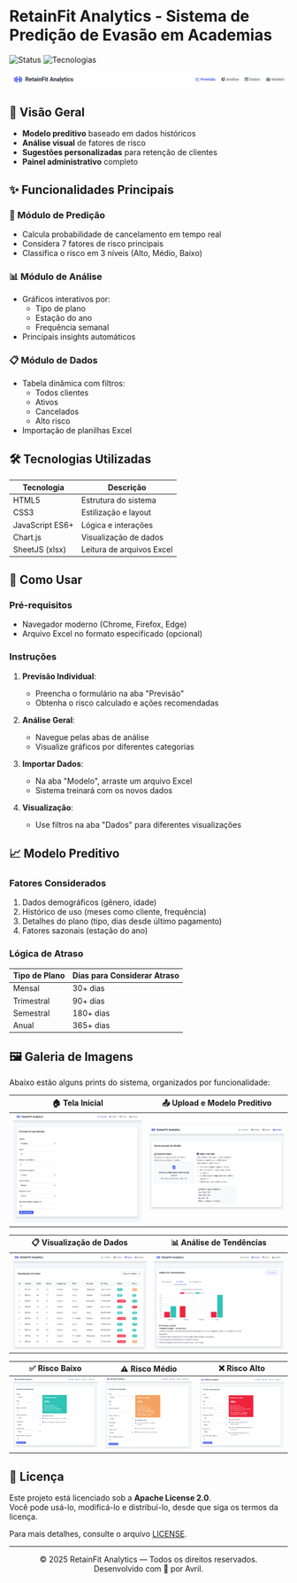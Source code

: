 # RetainFit Analytics - Sistema de Predição de Evasão em Academias


![Status](https://img.shields.io/badge/Status-Desenvolvimento%20Ativo-brightgreen)
![Tecnologias](https://img.shields.io/badge/Tecnologias-HTML%2C%20CSS%2C%20JavaScript%2C%20Chart.js-blue)

![Banner](images/um.png)

## 📌 Visão Geral

- **Modelo preditivo** baseado em dados históricos
- **Análise visual** de fatores de risco
- **Sugestões personalizadas** para retenção de clientes
- **Painel administrativo** completo

## ✨ Funcionalidades Principais

### 🔮 Módulo de Predição
- Calcula probabilidade de cancelamento em tempo real
- Considera 7 fatores de risco principais
- Classifica o risco em 3 níveis (Alto, Médio, Baixo)

### 📊 Módulo de Análise
- Gráficos interativos por:
  - Tipo de plano
  - Estação do ano
  - Frequência semanal
- Principais insights automáticos

### 📋 Módulo de Dados
- Tabela dinâmica com filtros:
  - Todos clientes
  - Ativos
  - Cancelados
  - Alto risco
- Importação de planilhas Excel

## 🛠️ Tecnologias Utilizadas

| Tecnologia        | Descrição                    |
|-------------------|------------------------------|
| HTML5             | Estrutura do sistema         |
| CSS3              | Estilização e layout         |
| JavaScript ES6+   | Lógica e interações          |
| Chart.js          | Visualização de dados        |
| SheetJS (xlsx)    | Leitura de arquivos Excel    |

## 🚀 Como Usar

### Pré-requisitos
- Navegador moderno (Chrome, Firefox, Edge)
- Arquivo Excel no formato especificado (opcional)

### Instruções
1. **Previsão Individual**:
   - Preencha o formulário na aba "Previsão"
   - Obtenha o risco calculado e ações recomendadas

2. **Análise Geral**:
   - Navegue pelas abas de análise
   - Visualize gráficos por diferentes categorias

3. **Importar Dados**:
   - Na aba "Modelo", arraste um arquivo Excel
   - Sistema treinará com os novos dados

4. **Visualização**:
   - Use filtros na aba "Dados" para diferentes visualizações

## 📈 Modelo Preditivo

### Fatores Considerados
1. Dados demográficos (gênero, idade)
2. Histórico de uso (meses como cliente, frequência)
3. Detalhes do plano (tipo, dias desde último pagamento)
4. Fatores sazonais (estação do ano)

### Lógica de Atraso

| Tipo de Plano | Dias para Considerar Atraso |
|---------------|-----------------------------|
| Mensal        | 30+ dias                    |
| Trimestral    | 90+ dias                    |
| Semestral     | 180+ dias                   |
| Anual         | 365+ dias                   |



## 🖼️ Galeria de Imagens 

Abaixo estão alguns prints do sistema, organizados por funcionalidade:

| 🏠 Tela Inicial | 📤 Upload e Modelo Preditivo |
|-----------------|------------------------------|
| ![Tela Inicial](images/tela.png) | ![Modelo Preditivo](images/modelo.png) |

| 📋 Visualização de Dados | 📊 Análise de Tendências |
|---------------------------|---------------------------|
| ![Visualização de Dados](images/dados.png) | ![Análise de Tendências](images/analise.png) |

| ✅ Risco Baixo | ⚠️ Risco Médio | ❌ Risco Alto |
|---------------|----------------|---------------|
| ![Risco Baixo](images/baixo.png) | ![Risco Médio](images/medio.png) | ![Risco Alto](images/alto.png) |


## 📝 Licença

Este projeto está licenciado sob a **Apache License 2.0**.  
Você pode usá-lo, modificá-lo e distribuí-lo, desde que siga os termos da licença.

Para mais detalhes, consulte o arquivo [LICENSE](./LICENSE).


---

<div align="center">

&copy; 2025 RetainFit Analytics — Todos os direitos reservados.  
Desenvolvido com 💙 por Avril.

</div>
